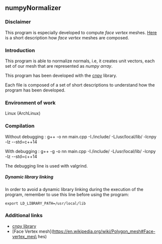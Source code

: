 ## numpyNormalizer

### Disclaimer
This program is especially developed to compute _face vertex_ meshes. [Here](https://en.wikipedia.org/wiki/Polygon_mesh#Face-vertex_meshes) is a short description how _face vertex_ meshes are composed.

### Introduction

This program is able to normalize normals, i.e, it creates unit vectors, each set of our mesh that are represented as _numpy array_.

This program has been developed with the [cnpy](https://github.com/rogersce/cnpy) library.

Each file is composed of a set of short descriptions to understand how the program has been developed.

### Environment of work
Linux (ArchLinux)

### Compilation

Without debugging : g++ -o nn main.cpp -I./include/ -L/usr/local/lib/ -lcnpy -lz --std=c++14

With debugging : g++ -g -o nn main.cpp -I./include/ -L/usr/local/lib/ -lcnpy -lz --std=c++14

The debugging line is used with valgrind.

##### Dynamic library linking
In order to avoid a dynamic library linking during the execution of the program, remember to use this line before using the program:

```export LD_LIBRARY_PATH=/usr/local/lib```

### Additional links

- [cnpy library](https://github.com/rogersce/cnpy)
- [Face Vertex mesh](https://en.wikipedia.org/wiki/Polygon_mesh#Face-vertex_mes\
hes)